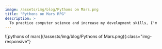 ```yaml
---
image: /assets/img/blog/Pythons on Mars.png
title: "Pythons on Mars RPG"
description: >
  To practice computer science and increase my development skills, I'm going to be creating a text-based Role Playing Game. It's going to be created using Python, and can be found on [Gitlab](http://gitlab.com/irisdroidology/expert-goggles) & [Github](http://github.com/irisdroidology/expert-goggles/). The Expert Goggles repo is my practice games and apps.
---
```


![pythons of mars](/assests/img/blog/Pythons of Mars.png){:class="img-responsive"}